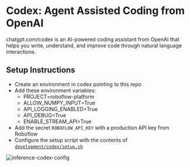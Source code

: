 # Codex: Agent Assisted Coding from OpenAI

chatgpt.com/codex is an AI-powered coding assistant from OpenAI that helps you write, understand, and improve code through natural language interactions.

## Setup Instructions

- Create an environment in codex pointing to this repo
- Add these environment variables:
    - PROJECT=roboflow-platform
    - ALLOW_NUMPY_INPUT=True
    - API_LOGGING_ENABLED=True
    - API_DEBUG=True
    - ENABLE_STREAM_API=True
- Add the secret `ROBOFLOW_API_KEY` with a production API key from Roboflow
- Configure the setup script with the contents of [`development/codex/setup.sh`](setup.sh)

![inference-codex-config](https://github.com/user-attachments/assets/38f39b04-1869-4af7-b2dc-02adc6fe309d)
